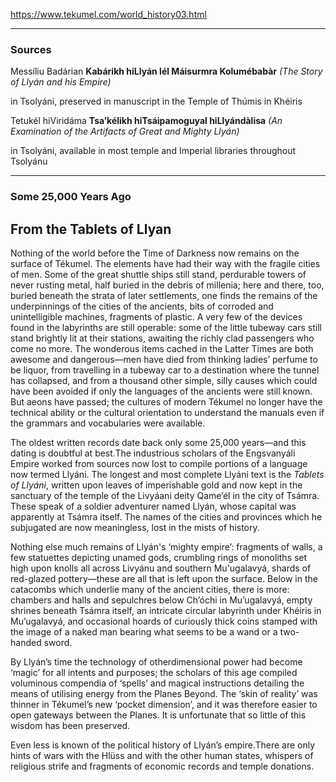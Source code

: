 https://www.tekumel.com/world_history03.html

---
### Sources

Messíliu Badárian
**Kabárikh hiLlyán lél Máisurmra Kolumébabàr**
*(The Story of Llyán and his Empire)*

in Tsolyáni, preserved in manuscript in the Temple of Thúmis in Khéiris

Tetukél hiViridáma
**Tsa’kélikh hiTsáipamoguyal hiLlyándàlisa**
*(An Examination of the Artifacts of Great and Mighty Llyán)*

in Tsolyáni, available in most temple and Imperial libraries throughout Tsolyánu

---
### Some 25,000 Years Ago
## From the Tablets of Llyan

Nothing of the world before the Time of Darkness now remains on the surface of Tékumel. The elements have had their way with the fragile cities of men. Some of the great shuttle ships still stand, perdurable towers of never rusting metal, half buried in the debris of millenia; here and there, too, buried beneath the strata of later settlements, one finds the remains of the underpinnings of the cities of the ancients, bits of corroded and unintelligible machines, fragments of plastic. A very few of the devices found in the labyrinths are still operable: some of the little tubeway cars still stand brightly lit at their stations, awaiting the richly clad passengers who come no more. The wonderous items cached in the Latter Times are both awesome and dangerous—men have died from thinking ladies’ perfume to be liquor, from travelling in a tubeway car to a destination where the tunnel has collapsed, and from a thousand other simple, silly causes which could have been avoided if only the languages of the ancients were still known. But aeons have passed; the cultures of modern Tékumel no longer have the technical ability or the cultural orientation to understand the manuals even if the grammars and vocabularies were available.

The oldest written records date back only some 25,000 years—and this dating is doubtful at best.The industrious scholars of the Engsvanyáli Empire worked from sources now lost to compile portions of a language now termed Llyáni. The longest and most complete Llyáni text is the _Tablets of Llyáni_, written upon leaves of imperishable gold and now kept in the sanctuary of the temple of the Livyáani deity Qame’él in the city of Tsámra. These speak of a soldier adventurer named Llyán, whose capital was apparently at Tsámra itself. The names of the cities and provinces which he subjugated are now meaningless, lost in the mists of history.

Nothing else much remains of Llyán's ‘mighty empire’: fragments of walls, a few statuettes depicting unamed gods, crumbling rings of monoliths set high upon knolls all across Livyánu and southern Mu'ugalavyá, shards of red-glazed pottery—these are all that is left upon the surface. Below in the catacombs which underlie many of the ancient cities, there is more: chambers and halls and sepulchres below Ch’óchi in Mu’ugalavyá, empty shrines beneath Tsámra itself, an intricate circular labyrinth under Khéiris in Mu’ugalavyá, and occasional hoards of curiously thick coins stamped with the image of a naked man bearing what seems to be a wand or a two-handed sword.

By Llyán’s time the technology of otherdimensional power had become ‘magic’ for all intents and purposes; the scholars of this age compiled voluminous compendia of ‘spells’ and magical instructions detailing the means of utilising energy from the Planes Beyond. The ‘skin of reality’ was thinner in Tékumel’s new ‘pocket dimension’, and it was therefore easier to open gateways between the Planes. It is unfortunate that so little of this wisdom has been preserved.

Even less is known of the political history of Llyán’s empire.There are only hints of wars with the Hlüss and with the other human states, whispers of religious strife and fragments of economic records and temple donations.